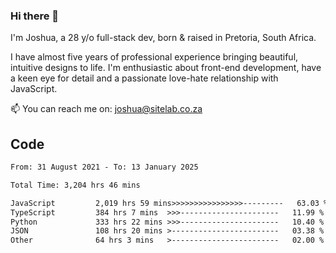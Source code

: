 ### Hi there 👋

I'm Joshua, a 28 y/o full-stack dev, born & raised in Pretoria, South Africa. 

I have almost five years of professional experience bringing beautiful, intuitive designs to life. I'm enthusiastic about front-end development, have a keen eye for detail and a passionate love-hate relationship with JavaScript.

📫 You can reach me on: joshua@sitelab.co.za

## **Code**

<!--START_SECTION:waka-->

```txt
From: 31 August 2021 - To: 13 January 2025

Total Time: 3,204 hrs 46 mins

JavaScript         2,019 hrs 59 mins>>>>>>>>>>>>>>>>---------   63.03 %
TypeScript         384 hrs 7 mins  >>>----------------------   11.99 %
Python             333 hrs 22 mins >>>----------------------   10.40 %
JSON               108 hrs 20 mins >------------------------   03.38 %
Other              64 hrs 3 mins   >------------------------   02.00 %
```

<!--END_SECTION:waka-->
